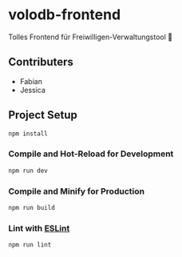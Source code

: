 # volodb-frontend

Tolles Frontend für Freiwilligen-Verwaltungstool 🎉

## Contributers
- Fabian
- Jessica


## Project Setup

```sh
npm install
```

### Compile and Hot-Reload for Development

```sh
npm run dev
```

### Compile and Minify for Production

```sh
npm run build
```

### Lint with [ESLint](https://eslint.org/)

```sh
npm run lint
```
